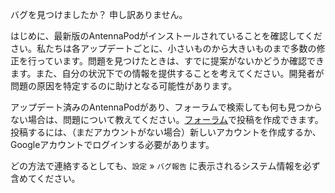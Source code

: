 バグを見つけましたか？ 申し訳ありません。

はじめに、最新版のAntennaPodがインストールされていることを確認してください。私たちは各アップデートごとに、小さいものから大きいものまで多数の修正を行っています。問題を見つけたときは、すでに提案がないかどうか確認できます。また、自分の状況下での情報を提供することを考えてください。開発者が問題の原因を特定するのに助けとなる可能性があります。

アップデート済みのAntennaPodがあり、フォーラムで検索しても何も見つからない場合は、問題について教えてください。[フォーラム](https://forum.antennapod.org/c/bug-report/9)で投稿を作成できます。投稿するには、（まだアカウントがない場合）新しいアカウントを作成するか、Googleアカウントでログインする必要があります。

どの方法で連絡するとしても、`設定` » `バグ報告` に表示されるシステム情報を必ず含めてください。
